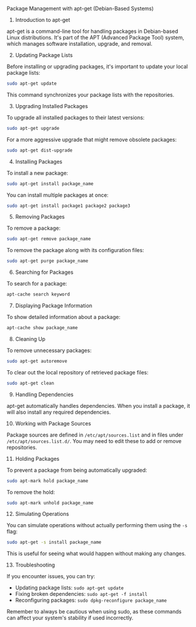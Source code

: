Package Management with apt-get (Debian-Based Systems)

1. Introduction to apt-get

apt-get is a command-line tool for handling packages in Debian-based Linux distributions. It's part of the APT (Advanced Package Tool) system, which manages software installation, upgrade, and removal.

2. Updating Package Lists

Before installing or upgrading packages, it's important to update your local package lists:

```bash
sudo apt-get update
```

This command synchronizes your package lists with the repositories.

3. Upgrading Installed Packages

To upgrade all installed packages to their latest versions:

```bash
sudo apt-get upgrade
```

For a more aggressive upgrade that might remove obsolete packages:

```bash
sudo apt-get dist-upgrade
```

4. Installing Packages

To install a new package:

```bash
sudo apt-get install package_name
```

You can install multiple packages at once:

```bash
sudo apt-get install package1 package2 package3
```

5. Removing Packages

To remove a package:

```bash
sudo apt-get remove package_name
```

To remove the package along with its configuration files:

```bash
sudo apt-get purge package_name
```

6. Searching for Packages

To search for a package:

```bash
apt-cache search keyword
```

7. Displaying Package Information

To show detailed information about a package:

```bash
apt-cache show package_name
```

8. Cleaning Up

To remove unnecessary packages:

```bash
sudo apt-get autoremove
```

To clear out the local repository of retrieved package files:

```bash
sudo apt-get clean
```

9. Handling Dependencies

apt-get automatically handles dependencies. When you install a package, it will also install any required dependencies.

10. Working with Package Sources

Package sources are defined in `/etc/apt/sources.list` and in files under `/etc/apt/sources.list.d/`. You may need to edit these to add or remove repositories.

11. Holding Packages

To prevent a package from being automatically upgraded:

```bash
sudo apt-mark hold package_name
```

To remove the hold:

```bash
sudo apt-mark unhold package_name
```

12. Simulating Operations

You can simulate operations without actually performing them using the `-s` flag:

```bash
sudo apt-get -s install package_name
```

This is useful for seeing what would happen without making any changes.

13. Troubleshooting

If you encounter issues, you can try:

- Updating package lists: `sudo apt-get update`
- Fixing broken dependencies: `sudo apt-get -f install`
- Reconfiguring packages: `sudo dpkg-reconfigure package_name`

Remember to always be cautious when using sudo, as these commands can affect your system's stability if used incorrectly.
